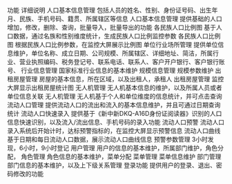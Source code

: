 功能	详细说明
人口基本信息管理	包括人员的姓名、性别、身份证号码、出生年月、民族、手机号码、籍贯、所属辖区等信息
人口基本信息管理	提供基础的人口增加，修改，删除、查询，批量导入，批量导出的功能
各民族人口比例图	基于人口数据，通过名族和性别维度统计，生成民族人口比例监控参数
各民族人口比例图	根据民族人口比例参数，在监控大屏展示比例图
单位行业场所管理	提供单位信息维护，单位名称、成立日期、公司规模、所属辖区、详细地址、简洁，所属行业、营业执照编码、税务登记号、联系电话、联系人、客户开户银行、客户银行账号、
行业信息管理	国家标准行业信息的基本维护
规模信息管理	规模参数维护
出租房屋管理	房屋的基本信息，所在区域，以及出租人，承租人
出租房屋管理	监控大屏显示出租房屋统计图
无人机管理	无人机基本信息的维护，以及所属人员或者单位信息关联
无人机管理	无人机基于个人和单位维度的信息统计，并可点击查询
流动人口管理	提供流动人口的流出和流入的基本信息维护，并且可通过日期查询统计
流动人口快速录入	提供基于《新中新DKQ-A16D身份证阅读器》识别的人口信息快速识别，以及流入/流出信息、手机号码的录入功能
流动人口预警	流动人口录入系统后开始计时，达标预警指标的，在监控大屏显示预警信息
流动人口曲线	基于日期和每日流动人口数据，展示流动人口曲线信息
预警参数管理	3小时发现，6小时，9小时登记
用户管理	用户的信息的基本维护，所属部门维护，角色分配，
角色管理	角色信息的基本维护，菜单分配
菜单管理	菜单信息维护
部门管理	部门信息的基本维护，以及上下级关系管理
登录功能	提供用户的登录、退出、密码修改的功能
